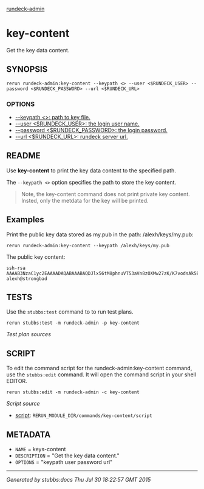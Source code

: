 [rundeck-admin](../../index.html)
# key-content 

Get the key data content.

## SYNOPSIS

    rerun rundeck-admin:key-content --keypath <> --user <$RUNDECK_USER> --password <$RUNDECK_PASSWORD> --url <$RUNDECK_URL>

### OPTIONS

* [    --keypath <>: path to key file.](../../options/keypath/index.html)
* [    --user <$RUNDECK_USER>: the login user name.](../../options/user/index.html)
* [    --password <$RUNDECK_PASSWORD>: the login password.](../../options/password/index.html)
* [    --url <$RUNDECK_URL>: rundeck server url.](../../options/url/index.html)

## README

Use **key-content** to print the key data content to the specified path.


The `--keypath <>` option specifies the path to store the key content.

> Note, the key-content command does not print private key content. Insted, only the metdata for the key will be printed.

Examples
--------

Print the public key data stored as my.pub in the path: /alexh/keys/my.pub:

    rerun rundeck-admin:key-content --keypath /alexh/keys/my.pub 

The public key content:

    ssh-rsa AAAAB3NzaC1yc2EAAAADAQABAAABAQDJlx56tM8phnuVT53aVn8zOXMw27zK/K7vodsAk5ELwTcAhSkipGQr2q5Px8L11bnGTFRiFQhdk1Ez7RsJR9nVG/s9mWQ5FL6/obCoQ09h69rIUO/rsp97dhlRFu7Awjp+hnM6TDOrzK5rRrsBRtAm5FS0V8oI7lNoIzJaot3AocRHQgI/3YaOj4gKMftCMDEiBGBr7yJHrbVKxMxSSi6tcqxcb8aLXFZyxGn8GzURnJHmQmbcdEcJCyHHy/L2lQdjQ/+Q+of1H7MRbU/2MJrHOMZ41c29i1gjYanL1lDGJyRtKQMOzkXVPqpCT9+K5lPE7b30p1GQsL90A5NDcyfj alexh@strongbad

## TESTS

Use the `stubbs:test` command to to run test plans.

    rerun stubbs:test -m rundeck-admin -p key-content

*Test plan sources*



## SCRIPT

To edit the command script for the rundeck-admin:key-content command, 
use the `stubbs:edit`
command. It will open the command script in your shell EDITOR.

    rerun stubbs:edit -m rundeck-admin -c key-content

*Script source*

* [script](script.html): `RERUN_MODULE_DIR/commands/key-content/script`

## METADATA

* `NAME` = keys-content
* `DESCRIPTION` = "Get the key data content."
* `OPTIONS` = "keypath user password url"

----

*Generated by stubbs:docs Thu Jul 30 18:22:57 GMT 2015*

